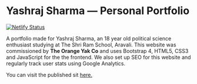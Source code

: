 # Yashraj Sharma — Personal Portfolio

[![Netlify Status](https://api.netlify.com/api/v1/badges/2c5b2ae3-02e2-4327-ac94-8be4420a3709/deploy-status)](https://app.netlify.com/sites/yashrajs/deploys)

A portfolio made for Yashraj Sharma, an 18 year old political science enthusiast studying at The Shri Ram School, Aravali. This website was commissioned by **The Orange Yak Co** and uses Bootstrap 4, HTML5, CSS3 and JavaScript for the the frontend. We also set up SEO for this website and regularly track user stats using Google Analytics.

You can visit the published sit [here.](https://yashrajs.com/)